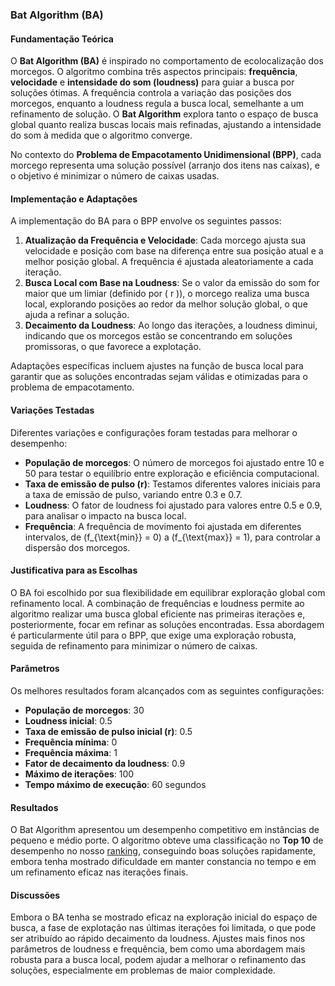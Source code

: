 ### **Bat Algorithm (BA)**

#### **Fundamentação Teórica**
O **Bat Algorithm (BA)** é inspirado no comportamento de ecolocalização dos morcegos. O algoritmo combina três aspectos principais: **frequência**, **velocidade** e **intensidade do som (loudness)** para guiar a busca por soluções ótimas. A frequência controla a variação das posições dos morcegos, enquanto a loudness regula a busca local, semelhante a um refinamento de solução. O **Bat Algorithm** explora tanto o espaço de busca global quanto realiza buscas locais mais refinadas, ajustando a intensidade do som à medida que o algoritmo converge.

No contexto do **Problema de Empacotamento Unidimensional (BPP)**, cada morcego representa uma solução possível (arranjo dos itens nas caixas), e o objetivo é minimizar o número de caixas usadas.

#### **Implementação e Adaptações**
A implementação do BA para o BPP envolve os seguintes passos:
1. **Atualização da Frequência e Velocidade**: Cada morcego ajusta sua velocidade e posição com base na diferença entre sua posição atual e a melhor posição global. A frequência é ajustada aleatoriamente a cada iteração.
2. **Busca Local com Base na Loudness**: Se o valor da emissão do som for maior que um limiar (definido por \( r \)), o morcego realiza uma busca local, explorando posições ao redor da melhor solução global, o que ajuda a refinar a solução.
3. **Decaimento da Loudness**: Ao longo das iterações, a loudness diminui, indicando que os morcegos estão se concentrando em soluções promissoras, o que favorece a explotação.

Adaptações específicas incluem ajustes na função de busca local para garantir que as soluções encontradas sejam válidas e otimizadas para o problema de empacotamento.

#### **Variações Testadas**
Diferentes variações e configurações foram testadas para melhorar o desempenho:
- **População de morcegos**: O número de morcegos foi ajustado entre 10 e 50 para testar o equilíbrio entre exploração e eficiência computacional.
- **Taxa de emissão de pulso (r)**: Testamos diferentes valores iniciais para a taxa de emissão de pulso, variando entre 0.3 e 0.7.
- **Loudness**: O fator de loudness foi ajustado para valores entre 0.5 e 0.9, para analisar o impacto na busca local.
- **Frequência**: A frequência de movimento foi ajustada em diferentes intervalos, de \(f_{\text{min}} = 0\) a \(f_{\text{max}} = 1\), para controlar a dispersão dos morcegos.

#### **Justificativa para as Escolhas**
O BA foi escolhido por sua flexibilidade em equilibrar exploração global com refinamento local. A combinação de frequências e loudness permite ao algoritmo realizar uma busca global eficiente nas primeiras iterações e, posteriormente, focar em refinar as soluções encontradas. Essa abordagem é particularmente útil para o BPP, que exige uma exploração robusta, seguida de refinamento para minimizar o número de caixas.

#### **Parâmetros**
Os melhores resultados foram alcançados com as seguintes configurações:
- **População de morcegos**: 30
- **Loudness inicial**: 0.5
- **Taxa de emissão de pulso inicial (r)**: 0.5
- **Frequência mínima**: 0
- **Frequência máxima**: 1
- **Fator de decaimento da loudness**: 0.9
- **Máximo de iterações**: 100
- **Tempo máximo de execução**: 60 segundos

#### **Resultados**
O Bat Algorithm apresentou um desempenho competitivo em instâncias de pequeno e médio porte. O algoritmo obteve uma classificação no **Top 10** de desempenho no nosso [ranking](https://github.com/SU4NE/II-desafio-em-otimizacao-com-metaheuristica/tree/main/docs/Graphics/Top10), conseguindo boas soluções rapidamente, embora tenha mostrado dificuldade em manter constancia no tempo e em um refinamento eficaz nas iterações finais.

#### **Discussões**
Embora o BA tenha se mostrado eficaz na exploração inicial do espaço de busca, a fase de explotação nas últimas iterações foi limitada, o que pode ser atribuído ao rápido decaimento da loudness. Ajustes mais finos nos parâmetros de loudness e frequência, bem como uma abordagem mais robusta para a busca local, podem ajudar a melhorar o refinamento das soluções, especialmente em problemas de maior complexidade.
